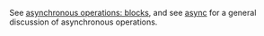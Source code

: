 See [asynchronous operations:
blocks](../asynchronous-operations/blocks.md), and see [async](../asynchronous-operations/introduction.md)
for a general discussion of asynchronous operations.

